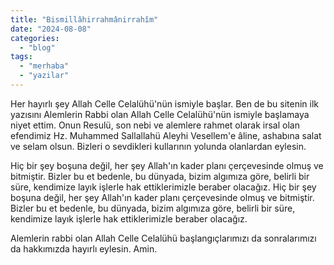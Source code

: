 ```yaml
---
title: "Bismillâhirrahmânirrahîm"
date: "2024-08-08"
categories: 
  - "blog"
tags: 
  - "merhaba"
  - "yazilar"
---
```


Her hayırlı şey Allah Celle Celalühü'nün ismiyle başlar. Ben de bu sitenin ilk yazısını Alemlerin Rabbi olan Allah Celle Celalühü'nün ismiyle başlamaya niyet ettim. Onun Resulü, son nebi ve alemlere rahmet olarak irsal olan efendimiz Hz. Muhammed Sallallahü Aleyhi Vesellem'e âline, ashabına salat ve selam olsun. Bizleri o sevdikleri kullarının yolunda olanlardan eylesin.

Hiç bir şey boşuna değil, her şey Allah'ın kader planı çerçevesinde olmuş ve bitmiştir. Bizler bu et bedenle, bu dünyada, bizim algımıza göre, belirli bir süre, kendimize layık işlerle hak ettiklerimizle beraber olacağız. Hiç bir şey boşuna değil, her şey Allah'ın kader planı çerçevesinde olmuş ve bitmiştir. Bizler bu et bedenle, bu dünyada, bizim algımıza göre, belirli bir süre, kendimize layık işlerle hak ettiklerimizle beraber olacağız.

Alemlerin rabbi olan Allah Celle Celalühü başlangıçlarımızı da sonralarımızı da hakkımızda hayırlı eylesin. Amin.
